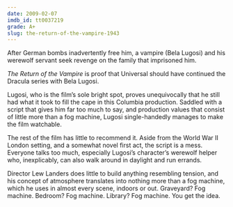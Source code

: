 ```yaml
---
date: 2009-02-07
imdb_id: tt0037219
grade: A+
slug: the-return-of-the-vampire-1943
---
```


After German bombs inadvertently free him, a vampire (Bela Lugosi) and his werewolf servant seek revenge on the family that imprisoned him.

_The Return of the Vampire_ is proof that Universal should have continued the Dracula series with Bela Lugosi.

Lugosi, who is the film’s sole bright spot, proves unequivocally that he still had what it took to fill the cape in this Columbia production. Saddled with a script that gives him far too much to say, and production values that consist of little more than a fog machine, Lugosi single-handedly manages to make the film watchable.

The rest of the film has little to recommend it. Aside from the World War II London setting, and a somewhat novel first act, the script is a mess. Everyone talks too much, especially Lugosi’s character’s werewolf helper who, inexplicably, can also walk around in daylight and run errands.

Director Lew Landers does little to build anything resembling tension, and his concept of atmosphere translates into nothing more than a fog machine, which he uses in almost every scene, indoors or out. Graveyard? Fog machine. Bedroom? Fog machine. Library? Fog machine. You get the idea.
